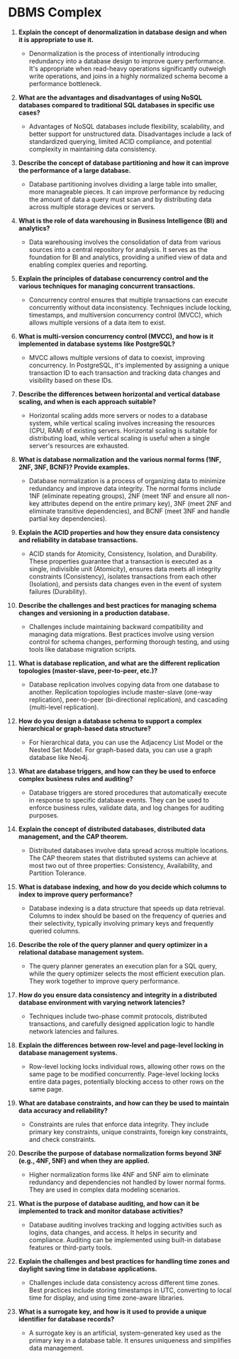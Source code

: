 # DBMS Complex


1. **Explain the concept of denormalization in database design and when it is appropriate to use it.**
   - Denormalization is the process of intentionally introducing redundancy into a database design to improve query performance. It's appropriate when read-heavy operations significantly outweigh write operations, and joins in a highly normalized schema become a performance bottleneck.

2. **What are the advantages and disadvantages of using NoSQL databases compared to traditional SQL databases in specific use cases?**
   - Advantages of NoSQL databases include flexibility, scalability, and better support for unstructured data. Disadvantages include a lack of standardized querying, limited ACID compliance, and potential complexity in maintaining data consistency.

3. **Describe the concept of database partitioning and how it can improve the performance of a large database.**
   - Database partitioning involves dividing a large table into smaller, more manageable pieces. It can improve performance by reducing the amount of data a query must scan and by distributing data across multiple storage devices or servers.

4. **What is the role of data warehousing in Business Intelligence (BI) and analytics?**
   - Data warehousing involves the consolidation of data from various sources into a central repository for analysis. It serves as the foundation for BI and analytics, providing a unified view of data and enabling complex queries and reporting.

5. **Explain the principles of database concurrency control and the various techniques for managing concurrent transactions.**
    - Concurrency control ensures that multiple transactions can execute concurrently without data inconsistency. Techniques include locking, timestamps, and multiversion concurrency control (MVCC), which allows multiple versions of a data item to exist.

6. **What is multi-version concurrency control (MVCC), and how is it implemented in database systems like PostgreSQL?**
   - MVCC allows multiple versions of data to coexist, improving concurrency. In PostgreSQL, it's implemented by assigning a unique transaction ID to each transaction and tracking data changes and visibility based on these IDs.

7. **Describe the differences between horizontal and vertical database scaling, and when is each approach suitable?**
   - Horizontal scaling adds more servers or nodes to a database system, while vertical scaling involves increasing the resources (CPU, RAM) of existing servers. Horizontal scaling is suitable for distributing load, while vertical scaling is useful when a single server's resources are exhausted.

8. **What is database normalization and the various normal forms (1NF, 2NF, 3NF, BCNF)? Provide examples.**
    - Database normalization is a process of organizing data to minimize redundancy and improve data integrity. The normal forms include 1NF (eliminate repeating groups), 2NF (meet 1NF and ensure all non-key attributes depend on the entire primary key), 3NF (meet 2NF and eliminate transitive dependencies), and BCNF (meet 3NF and handle partial key dependencies).

9. **Explain the ACID properties and how they ensure data consistency and reliability in database transactions.**
   - ACID stands for Atomicity, Consistency, Isolation, and Durability. These properties guarantee that a transaction is executed as a single, indivisible unit (Atomicity), ensures data meets all integrity constraints (Consistency), isolates transactions from each other (Isolation), and persists data changes even in the event of system failures (Durability).

10. **Describe the challenges and best practices for managing schema changes and versioning in a production database.**
    - Challenges include maintaining backward compatibility and managing data migrations. Best practices involve using version control for schema changes, performing thorough testing, and using tools like database migration scripts.

11. **What is database replication, and what are the different replication topologies (master-slave, peer-to-peer, etc.)?**
    - Database replication involves copying data from one database to another. Replication topologies include master-slave (one-way replication), peer-to-peer (bi-directional replication), and cascading (multi-level replication).

12. **How do you design a database schema to support a complex hierarchical or graph-based data structure?**
    - For hierarchical data, you can use the Adjacency List Model or the Nested Set Model. For graph-based data, you can use a graph database like Neo4j.

13. **What are database triggers, and how can they be used to enforce complex business rules and auditing?**
    - Database triggers are stored procedures that automatically execute in response to specific database events. They can be used to enforce business rules, validate data, and log changes for auditing purposes.

14. **Explain the concept of distributed databases, distributed data management, and the CAP theorem.**
    - Distributed databases involve data spread across multiple locations. The CAP theorem states that distributed systems can achieve at most two out of three properties: Consistency, Availability, and Partition Tolerance.

15. **What is database indexing, and how do you decide which columns to index to improve query performance?**
    - Database indexing is a data structure that speeds up data retrieval. Columns to index should be based on the frequency of queries and their selectivity, typically involving primary keys and frequently queried columns.

16. **Describe the role of the query planner and query optimizer in a relational database management system.**
    - The query planner generates an execution plan for a SQL query, while the query optimizer selects the most efficient execution plan. They work together to improve query performance.

17. **How do you ensure data consistency and integrity in a distributed database environment with varying network latencies?**
    - Techniques include two-phase commit protocols, distributed transactions, and carefully designed application logic to handle network latencies and failures.

18. **Explain the differences between row-level and page-level locking in database management systems.**
    - Row-level locking locks individual rows, allowing other rows on the same page to be modified concurrently. Page-level locking locks entire data pages, potentially blocking access to other rows on the same page.

19. **What are database constraints, and how can they be used to maintain data accuracy and reliability?**
    - Constraints are rules that enforce data integrity. They include primary key constraints, unique constraints, foreign key constraints, and check constraints.

20. **Describe the purpose of database normalization forms beyond 3NF (e.g., 4NF, 5NF) and when they are applied.**
    - Higher normalization forms like 4NF and 5NF aim to eliminate redundancy and dependencies not handled by lower normal forms. They are used in complex data modeling scenarios.

21. **What is the purpose of database auditing, and how can it be implemented to track and monitor database activities?**
    - Database auditing involves tracking and logging activities such as logins, data changes, and access. It helps in security and compliance. Auditing can be implemented using built-in database features or third-party tools.

22. **Explain the challenges and best practices for handling time zones and daylight saving time in database applications.**
    - Challenges include data consistency across different time zones. Best practices include storing timestamps in UTC, converting to local time for display, and using time zone-aware libraries.

23. **What is a surrogate key, and how is it used to provide a unique identifier for database records?**
    - A surrogate key is an artificial, system-generated key used as the primary key in a database table. It ensures uniqueness and simplifies data management.

